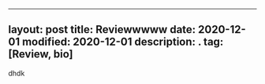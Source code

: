 
---
layout: post
title: Reviewwwww
date: 2020-12-01
modified: 2020-12-01
description: .
tag: [Review, bio]
---

dhdk
